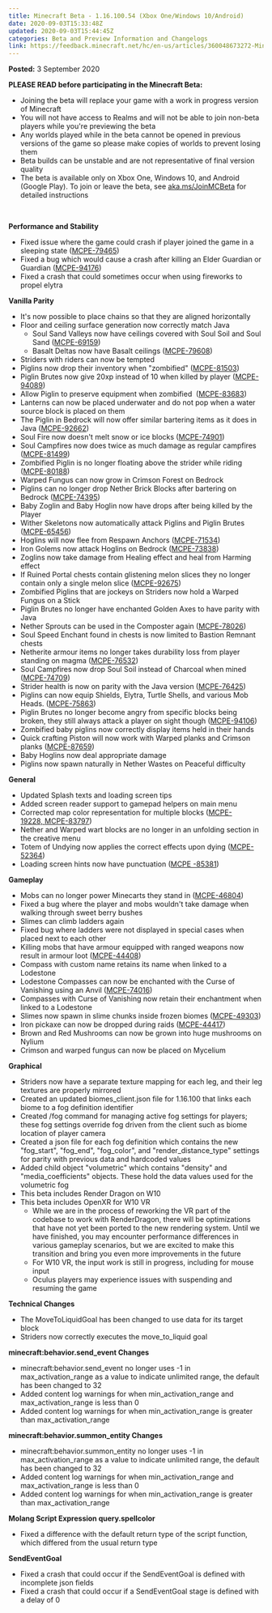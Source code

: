 ```yaml
---
title: Minecraft Beta - 1.16.100.54 (Xbox One/Windows 10/Android)
date: 2020-09-03T15:33:48Z
updated: 2020-09-03T15:44:45Z
categories: Beta and Preview Information and Changelogs
link: https://feedback.minecraft.net/hc/en-us/articles/360048673272-Minecraft-Beta-1-16-100-54-Xbox-One-Windows-10-Android-
---
```


**Posted:** 3 September 2020

**PLEASE READ before participating in the Minecraft Beta:**

- Joining the beta will replace your game with a work in progress version of Minecraft
- You will not have access to Realms and will not be able to join non-beta players while you're previewing the beta
- Any worlds played while in the beta cannot be opened in previous versions of the game so please make copies of worlds to prevent losing them
- Beta builds can be unstable and are not representative of final version quality
- The beta is available only on Xbox One, Windows 10, and Android (Google Play). To join or leave the beta, see [aka.ms/JoinMCBeta](https://aka.ms/JoinMCBeta) for detailed instructions

 

**Performance and Stability**

- Fixed issue where the game could crash if player joined the game in a sleeping state ([MCPE-79465](https://bugs.mojang.com/browse/MCPE-79465)) 
- Fixed a bug which would cause a crash after killing an Elder Guardian or Guardian ([MCPE-94176](https://bugs.mojang.com/browse/MCPE-94176)) 
- Fixed a crash that could sometimes occur when using fireworks to propel elytra  

**Vanilla Parity**

- It's now possible to place chains so that they are aligned horizontally 
- Floor and ceiling surface generation now correctly match Java 
  - Soul Sand Valleys now have ceilings covered with Soul Soil and Soul Sand ([MCPE-69159](https://bugs.mojang.com/browse/MCPE-69159))
  - Basalt Deltas now have Basalt ceilings ([MCPE-79608](https://bugs.mojang.com/browse/MCPE-79608))
- Striders with riders can now be tempted 
- Piglins now drop their inventory when "zombified" ([MCPE-81503](https://bugs.mojang.com/browse/MCPE-81503)) 
- Piglin Brutes now give 20xp instead of 10 when killed by player ([MCPE-94089](https://bugs.mojang.com/browse/MCPE-94089)) 
- Allow Piglin to preserve equipment when zombified  ([MCPE-83683](https://bugs.mojang.com/browse/MCPE-83683)) 
- Lanterns can now be placed underwater and do not pop when a water source block is placed on them
- The Piglin in Bedrock will now offer similar bartering items as it does in Java ([MCPE-92662](https://bugs.mojang.com/browse/MCPE-92662)) 
- Soul Fire now doesn't melt snow or ice blocks ([MCPE-74901](https://bugs.mojang.com/browse/MCPE-74901)) 
- Soul Campfires now does twice as much damage as regular campfires ([MCPE-81499](https://bugs.mojang.com/browse/MCPE-81499)) 
- Zombified Piglin is no longer floating above the strider while riding ([MCPE-80188](https://bugs.mojang.com/browse/MCPE-80188)) 
- Warped Fungus can now grow in Crimson Forest on Bedrock 
- Piglins can no longer drop Nether Brick Blocks after bartering on Bedrock ([MCPE-74395](https://bugs.mojang.com/browse/MCPE-74395)) 
- Baby Zoglin and Baby Hoglin now have drops after being killed by the Player
- Wither Skeletons now automatically attack Piglins and Piglin Brutes ([MCPE-65456](https://bugs.mojang.com/browse/MCPE-65456)) 
- Hoglins will now flee from Respawn Anchors ([MCPE-71534](https://bugs.mojang.com/browse/MCPE-71534)) 
- Iron Golems now attack Hoglins on Bedrock ([MCPE-73838](https://bugs.mojang.com/browse/MCPE-73838)) 
- Zoglins now take damage from Healing effect and heal from Harming effect 
- If Ruined Portal chests contain glistening melon slices they no longer contain only a single melon slice ([MCPE-92675](https://bugs.mojang.com/browse/MCPE-92675))
- Zombified Piglins that are jockeys on Striders now hold a Warped Fungus on a Stick 
- Piglin Brutes no longer have enchanted Golden Axes to have parity with Java 
- Nether Sprouts can be used in the Composter again ([MCPE-78026](https://bugs.mojang.com/browse/MCPE-78026)) 
- Soul Speed Enchant found in chests is now limited to Bastion Remnant chests
- Netherite armour items no longer takes durability loss from player standing on magma ([MCPE-76532](https://bugs.mojang.com/browse/MCPE-76532))
- Soul Campfires now drop Soul Soil instead of Charcoal when mined ([MCPE-74709](https://bugs.mojang.com/browse/MCPE-74709))
- Strider health is now on parity with the Java version ([MCPE-76425](https://bugs.mojang.com/browse/MCPE-76425))
- Piglins can now equip Shields, Elytra, Turtle Shells, and various Mob Heads. ([MCPE-75863](https://bugs.mojang.com/browse/MCPE-75863)) 
- Piglin Brutes no longer become angry from specific blocks being broken, they still always attack a player on sight though ([MCPE-94106](https://bugs.mojang.com/browse/MCPE-94106)) 
- Zombified baby piglins now correctly display items held in their hands 
- Quick crafting Piston will now work with Warped planks and Crimson planks ([MCPE-87659](https://bugs.mojang.com/browse/MCPE-87659)) 
- Baby Hoglins now deal appropriate damage 
- Piglins now spawn naturally in Nether Wastes on Peaceful difficulty  

**General**

- Updated Splash texts and loading screen tips 
- Added screen reader support to gamepad helpers on main menu 
- Corrected map color representation for multiple blocks ([MCPE-19228, ](https://bugs.mojang.com/browse/MCPE-19228)[MCPE-83797](https://bugs.mojang.com/browse/MCPE-83797)) 
- Nether and Warped wart blocks are no longer in an unfolding section in the creative menu 
- Totem of Undying now applies the correct effects upon dying ([MCPE-52364](https://bugs.mojang.com/browse/MCPE-52364))
- Loading screen hints now have punctuation ([MCPE -85381](https://bugs.mojang.com/browse/MCPE-85381)) 

**Gameplay**

- Mobs can no longer power Minecarts they stand in ([MCPE-46804](https://bugs.mojang.com/browse/MCPE-46804)) 
- Fixed a bug where the player and mobs wouldn't take damage when walking through sweet berry bushes 
- Slimes can climb ladders again 
- Fixed bug where ladders were not displayed in special cases when placed next to each other 
- Killing mobs that have armour equipped with ranged weapons now result in armour loot ([MCPE-44408](https://bugs.mojang.com/browse/MCPE-44408)) 
- Compass with custom name retains its name when linked to a Lodestone 
- Lodestone Compasses can now be enchanted with the Curse of Vanishing using an Anvil ([MCPE-74016](https://bugs.mojang.com/browse/MCPE-74016)) 
- Compasses with Curse of Vanishing now retain their enchantment when linked to a Lodestone 
- Slimes now spawn in slime chunks inside frozen biomes ([MCPE-49303](https://bugs.mojang.com/browse/MCPE-49303))
- Iron pickaxe can now be dropped during raids ([MCPE-44417](https://bugs.mojang.com/browse/MCPE-44417))
- Brown and Red Mushrooms can now be grown into huge mushrooms on Nylium 
- Crimson and warped fungus can now be placed on Mycelium 

**Graphical**

- Striders now have a separate texture mapping for each leg, and their leg textures are properly mirrored 
- Created an updated biomes_client.json file for 1.16.100 that links each biome to a fog definition identifier
- Created /fog command for managing active fog settings for players; these fog settings override fog driven from the client such as biome location of player camera 
- Created a json file for each fog definition which contains the new "fog_start", "fog_end", "fog_color", and "render_distance_type" settings for parity with previous data and hardcoded values 
- Added child object "volumetric" which contains "density" and "media_coefficients" objects. These hold the data values used for the volumetric fog 
- This beta includes Render Dragon on W10 
- This beta includes OpenXR for W10 VR 
  - While we are in the process of reworking the VR part of the codebase to work with RenderDragon, there will be optimizations that have not yet been ported to the new rendering system. Until we have finished, you may encounter performance differences in various gameplay scenarios, but we are excited to make this transition and bring you even more improvements in the future
  - For W10 VR, the input work is still in progress, including for mouse input
  - Oculus players may experience issues with suspending and resuming the game 

**Technical Changes**

- The MoveToLiquidGoal has been changed to use data for its target block 
- Striders now correctly executes the move_to_liquid goal  

**minecraft:behavior.send_event Changes**

- minecraft:behavior.send_event no longer uses -1 in max_activation_range as a value to indicate unlimited range, the default has been changed to 32 
- Added content log warnings for when min_activation_range and max_activation_range is less than 0 
- Added content log warnings for when min_activation_range is greater than max_activation_range  

**minecraft:behavior.summon_entity Changes**

- minecraft:behavior.summon_entity no longer uses -1 in max_activation_range as a value to indicate unlimited range, the default has been changed to 32 
- Added content log warnings for when min_activation_range and max_activation_range is less than 0 
- Added content log warnings for when min_activation_range is greater than max_activation_range  

**Molang Script Expression query.spellcolor**

- Fixed a difference with the default return type of the script function, which differed from the usual return type 

**SendEventGoal**

- Fixed a crash that could occur if the SendEventGoal is defined with incomplete json fields 
- Fixed a crash that could occur if a SendEventGoal stage is defined with a delay of 0
